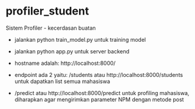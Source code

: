 # profiler_student
Sistem Profiler - kecerdasan buatan

- jalankan python train_model.py untuk training model
- jalankan python app.py untuk server backend

- hostname adalah: http://localhost:8000/
- endpoint ada 2 yaitu: /students atau http://localhost:8000/students untuk dapatkan list semua mahasiswa
- /predict atau http://localhost:8000/predict untuk profiling mahasiswa, diharapkan agar mengirimkan parameter NPM dengan metode post
